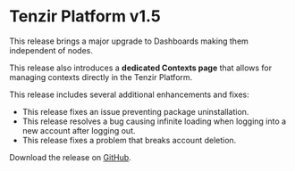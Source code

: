# Tenzir Platform v1.5

This release brings a major upgrade to Dashboards making them independent of nodes.

This release also introduces a **dedicated Contexts page** that allows for managing contexts directly in the Tenzir Platform.

This release includes several additional enhancements and fixes:

* This release fixes an issue preventing package uninstallation.
* This release resolves a bug causing infinite loading when logging into a new account after logging out.
* This release fixes a problem that breaks account deletion.

Download the release on [GitHub](https://github.com/tenzir/platform/releases/tag/v1.5.0).